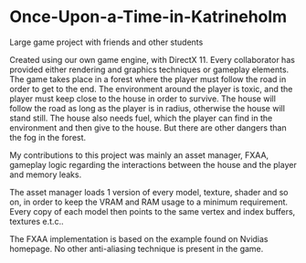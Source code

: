 # Once-Upon-a-Time-in-Katrineholm
Large game project with friends and other students

Created using our own game engine, with DirectX 11. 
Every collaborator has provided either rendering and graphics techniques or gameplay elements. 
The game takes place in a forest where the player must follow the road in order to get to the end. 
The environment around the player is toxic, and the player must keep close to the house in order to survive. 
The house will follow the road as long as the player is in radius, otherwise the house will stand still. 
The house also needs fuel, which the player can find in the environment and then give to the house. 
But there are other dangers than the fog in the forest. 

My contributions to this project was mainly an asset manager, FXAA, gameplay logic regarding the interactions between the house and the player and memory leaks. 

The asset manager loads 1 version of every model, texture, shader and so on, in order to keep the VRAM and RAM usage to a minimum requirement. Every copy of each model then points to the same vertex and index buffers, textures e.t.c.. 

The FXAA implementation is based on the example found on Nvidias homepage. No other anti-aliasing technique is present in the game. 
